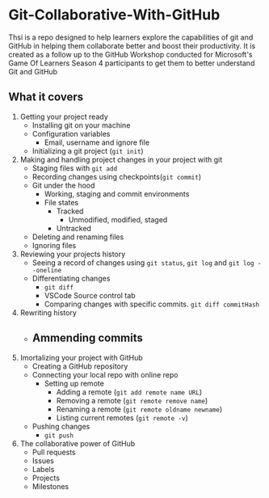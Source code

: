 # Git-Collaborative-With-GitHub
Thsi is a repo designed to help learners explore the capabilities of git and GitHub in helping them collaborate better and boost their productivity. It is created as a follow up to the GitHub Workshop conducted for Microsoft's Game Of Learners Season 4 participants to get them to better understand Git and GitHub

## What it covers 
1. Getting your project ready
   - Installing git on your machine
   - Configuration variables
      - Email, username and ignore file
   - Initializing a git project (`git init`)
1. Making and handling project changes in your project with git
   - Staging files with `git add`
   - Recording changes using checkpoints(`git commit`)
   - Git under the hood
      - Working, staging and commit environments
      - File states
          - Tracked
             - Unmodified, modified, staged
          - Untracked
   - Deleting and renaming files
   - Ignoring files
1. Reviewing your projects history   
   - Seeing a record of changes using `git status`, `git log` and `git log --oneline`
   - Differentiating changes
     - `git diff` 
     - VSCode Source control tab
     - Comparing changes with specific commits. `git diff commitHash`
1. Rewriting history
   - Ammending commits
     - 
1. Imortalizing your project with GitHub
   - Creating a GitHub repository
   - Connecting your local repo with online repo
     - Setting up remote
       - Adding a remote (`git add remote name URL`)
       - Removing a remote (`git remote remove name`)
       - Renaming a remote (`git remote oldname newname`)
       - Listing current remotes (`git remote -v`)
   - Pushing changes
       - `git push`
1. The collaborative power of GitHub
   - Pull requests
   - Issues 
   - Labels
   - Projects
   - Milestones
